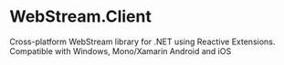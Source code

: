 WebStream.Client
================

Cross-platform WebStream library for .NET using Reactive Extensions. Compatible with Windows, Mono/Xamarin Android and iOS
